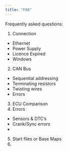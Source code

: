 ```yaml
---
title: "FAQ"
---
```


Frequently asked questions:

1. Connection

- Ethernet
- Power Supply
- Licence Expired
- Windows

2. CAN Bus

- Sequential addressing
- Terminating resistors
- Twisting wires
- Errors

3. ECU Comparison
3. Errors

- Sensors \& DTC’s
- Crank/Sync errors
- &nbsp;

5. Start files or Base Maps
5.